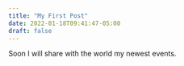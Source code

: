 ```yaml
---
title: "My First Post"
date: 2022-01-18T09:41:47-05:00
draft: false
---
```


Soon I will share with the world my newest events.